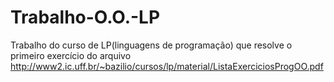 # Trabalho-O.O.-LP

   Trabalho do curso de LP(linguagens de programação) que resolve o primeiro exercício do arquivo http://www2.ic.uff.br/~bazilio/cursos/lp/material/ListaExerciciosProgOO.pdf
